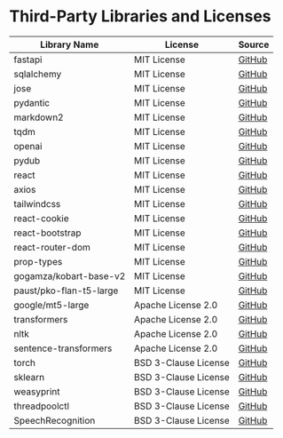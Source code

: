 # Third-Party Libraries and Licenses

| Library Name | License | Source |
| --- | --- | --- |
| fastapi | MIT License | [GitHub](https://github.com/tiangolo/fastapi) |
| sqlalchemy | MIT License | [GitHub](https://github.com/sqlalchemy/sqlalchemy) |
| jose | MIT License | [GitHub](https://github.com/mpdavis/python-jose) |
| pydantic | MIT License | [GitHub](https://github.com/pydantic/pydantic) |
| markdown2 | MIT License | [GitHub](https://github.com/trentm/python-markdown2) |
| tqdm | MIT License | [GitHub](https://github.com/tqdm/tqdm) |
| openai | MIT License | [GitHub](https://github.com/openai/openai-python) |
| pydub | MIT License | [GitHub](https://github.com/jiaaro/pydub/) |
| react | MIT License | [GitHub](https://github.com/facebook/react/blob/main/LICENSE) |
| axios | MIT License | [GitHub](https://github.com/axios/axios) |
| tailwindcss | MIT License | [GitHub](https://github.com/tailwindlabs/tailwindcss/tree/master) |
| react-cookie | MIT License | [GitHub](https://github.com/bendotcodes/cookies) |
| react-bootstrap | MIT License | [GitHub](https://github.com/react-bootstrap/react-bootstrap/blob/master/LICENSE) |
| react-router-dom | MIT License | [GitHub](https://github.com/remix-run/react-router) |
| prop-types | MIT License | [GitHub](https://github.com/facebook/prop-types) |
| gogamza/kobart-base-v2 | MIT License | [GitHub](https://github.com/haven-jeon/KoBART) |
| paust/pko-flan-t5-large | MIT License | [GitHub](https://github.com/paust-team/pko-t5) |
| google/mt5-large | Apache License 2.0 | [GitHub](https://github.com/google-research/multilingual-t5) |
| transformers | Apache License 2.0 | [GitHub](https://github.com/huggingface/transformers) |
| nltk | Apache License 2.0 | [GitHub](https://github.com/nltk/nltk) |
| sentence-transformers | Apache License 2.0 | [GitHub](https://github.com/UKPLab/sentence-transformers) |
| torch | BSD 3-Clause License | [GitHub](https://github.com/pytorch/pytorch) |
| sklearn | BSD 3-Clause License | [GitHub](https://github.com/scikit-learn/scikit-learn) |
| weasyprint | BSD 3-Clause License | [GitHub](https://github.com/Kozea/WeasyPrint) |
| threadpoolctl | BSD 3-Clause License | [GitHub](https://github.com/joblib/threadpoolctl) |
| SpeechRecognition | BSD 3-Clause License | [GitHub](https://github.com/Uberi/speech_recognition#readme) |